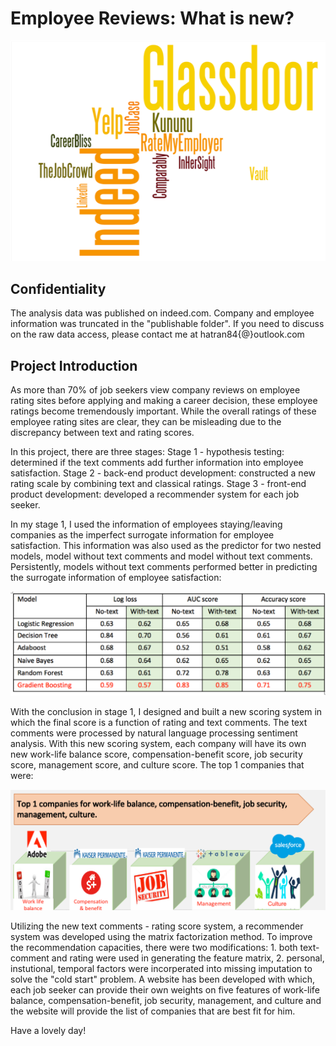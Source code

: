 # Employee Reviews: What is new?

![Alt text](images/Wordcount.png?raw=true "Title")

## Confidentiality
The analysis data was published on indeed.com. Company and employee information was truncated in the "publishable folder". If you need to discuss on the raw data access, please contact me at hatran84{@}outlook.com

## Project Introduction
As more than 70% of job seekers view company reviews on employee rating sites before applying and making a career decision, these employee ratings become tremendously important. While the overall ratings of these employee rating sites are clear, they can be misleading due to the discrepancy between text and rating scores. 

In this project, there are three stages:
  Stage 1 - hypothesis testing: determined if the text comments add further information into employee   satisfaction.
  Stage 2 - back-end product development: constructed a new rating scale by combining text and classical ratings.
  Stage 3 - front-end product development: developed a recommender system for each job seeker.

In my stage 1, I used the information of employees staying/leaving companies as the imperfect surrogate information for employee satisfaction. This information was also used as the predictor for two nested models, model without text comments and model without text comments. Persistently, models without text comments performed better in predicting the surrogate information of employee satisfaction:


![Alt text](images/predictive_models.png?raw=true "Title")



With the conclusion in stage 1, I designed and built a new scoring system in which the final score is a function of rating and text comments. The text comments were processed by natural language processing sentiment analysis. With this new scoring system, each company will have its own new work-life balance score, compensation-benefit score, job security score, management score, and culture score. The top 1 companies that were:

![Alt text](images/top_1_companies.png?raw=true "Title")

Utilizing the new text comments - rating score system, a recommender system was developed using the matrix factorization method. To improve the recommendation capacities, there were two modifications: 1. both text-comment and rating were used in generating the feature matrix, 2. personal, instutional, temporal factors were incorperated into missing imputation to solve the "cold start" problem. A website has been developed with which, each job seeker can provide their own weights on five features of work-life balance, compensation-benefit, job security, management, and culture and the website will provide the list of companies that are best fit for him.

Have a lovely day!














